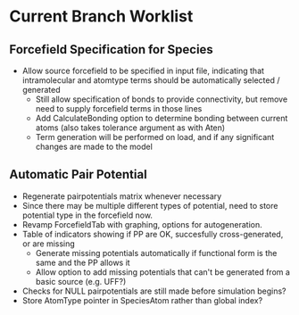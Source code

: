 # Current Branch Worklist

## Forcefield Specification for Species
- Allow source forcefield to be specified in input file, indicating that intramolecular and atomtype terms should be automatically selected / generated
  - Still allow specification of bonds to provide connectivity, but remove need to supply forcefield terms in those lines
  - Add CalculateBonding option to determine bonding between current atoms (also takes tolerance argument as with Aten)
  - Term generation will be performed on load, and if any significant changes are made to the model

## Automatic Pair Potential
- Regenerate pairpotentials matrix whenever necessary
- Since there may be multiple different types of potential, need to store potential type in the forcefield now.
- Revamp ForcefieldTab with graphing, options for autogeneration.
- Table of indicators showing if PP are OK, succesfully cross-generated, or are missing
  - Generate missing potentials automatically if functional form is the same and the PP allows it
  - Allow option to add missing potentials that can't be generated from a basic source (e.g. UFF?) 
- Checks for NULL pairpotentials are still made before simulation begins?
- Store AtomType pointer in SpeciesAtom rather than global index?
